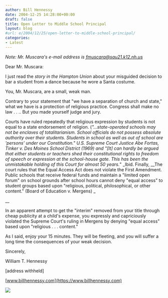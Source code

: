 ```yaml
---
author: Bill Hennessy
date: 2004-12-25 14:28:00+00:00
draft: false
title: Open Letter to Middle School Principal
layout: blog
#url: e/2004/12/25/open-letter-to-middle-school-principal/
categories:
- Latest
---
```


_Note: Mr. Muscara's e-mail address is [fmuscara@sau21.k12.nh.us](mailto:fmuscara@sau21.k12.nh.us)_







Dear Mr. Muscara:




I just read the _story in the Hampton Union_ about your misguided decision to bar a student from a dance because he wore a Santa costume.







You, Mr. Muscara, are a small, weak man.










Contrary to your statement that "we have a separation of church and state," what we have is a protection of religious practice. Congress shall make no law . . .. But you made yourself judge and jury.







Courts have ruled repeatedly that religious expression by students is not equal to a state endorsement of religion. (_"...state-operated schools may not be enclaves of totalitarianism. School officials do not possess absolute authority over their students. Students in school as well as out of school are 'persons' under our Constitution." _U.S. Supreme Court Justice Abe Fortas, Tinker v. Des Moines School District (1969) and "_[It] can hardly be argued that either students or teachers shed their constitutional rights to freedom of speech or expression at the school-house gate. This has been the unmistakable holding of this Court for almost 50 years._" _Ibid. Finally, __The court rules that the Equal Access Act does not violate the First Amendment. Public schools that receive federal funds and maintain a "limited open forum" on school grounds after school hours cannot deny "equal access" to student groups based upon "religious, political, philosophical, or other content." (Board of Education v. Mergens) _




__




In an apparent attempt to get the "interim" removed from your title through cheap publicity at a child's expense, you expressly and capriciously violated the Supreme Court's ruling in Mergens by denying "equal access" based upon "religious . . . content."







As I said, enjoy your 15 minutes. They will be fleeting, and you will suffer a long time the consequences of your weak decision.







Sincerely,




William T. Hennessy




[address withheld]




[www.billhennessy.com](https://www.billhennessy.com)




![](https://blog.billhennessy.com/aggbug.aspx?PostID=901)

